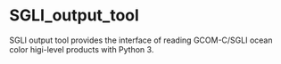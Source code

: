 # SGLI_output_tool
SGLI output tool provides the interface of reading GCOM-C/SGLI ocean color higi-level products with Python 3.
